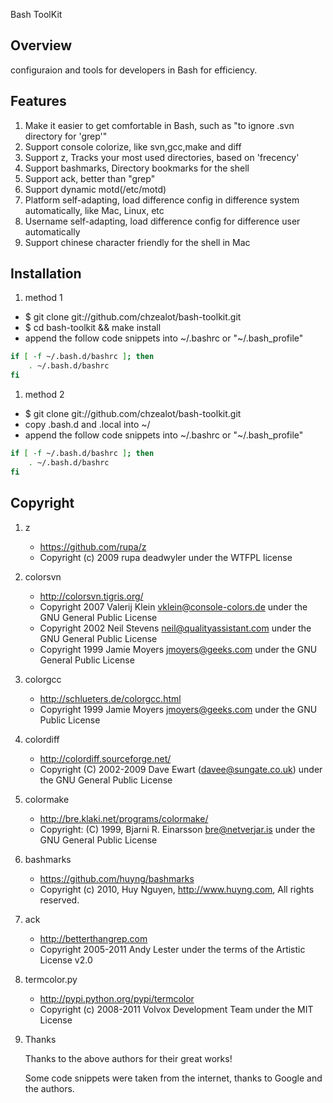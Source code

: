 Bash ToolKit

## Overview

configuraion and tools for developers in Bash for efficiency.

## Features

1. Make it easier to get comfortable in Bash, such as "to ignore .svn directory for 'grep'"
1. Support console colorize, like svn,gcc,make and diff
1. Support z, Tracks your most used directories, based on 'frecency'
1. Support bashmarks, Directory bookmarks for the shell
1. Support ack, better than "grep"
1. Support dynamic motd(/etc/motd)
1. Platform self-adapting, load difference config in difference system automatically, like Mac, Linux, etc
1. Username self-adapting, load difference config for difference user automatically
1. Support chinese character friendly for the shell in Mac

## Installation

1. method 1

* $ git clone git://github.com/chzealot/bash-toolkit.git
* $ cd bash-toolkit && make install
* append the follow code snippets into ~/.bashrc or "~/.bash_profile"

```bash
if [ -f ~/.bash.d/bashrc ]; then
    . ~/.bash.d/bashrc
fi
```

1. method 2

* $ git clone git://github.com/chzealot/bash-toolkit.git
* copy .bash.d and .local into ~/
* append the follow code snippets into ~/.bashrc or "~/.bash_profile"

```bash
if [ -f ~/.bash.d/bashrc ]; then
    . ~/.bash.d/bashrc
fi
```


## Copyright

1. z

    * https://github.com/rupa/z
    * Copyright (c) 2009 rupa deadwyler under the WTFPL license

1. colorsvn

    * http://colorsvn.tigris.org/
    * Copyright 2007 Valerij Klein <vklein@console-colors.de> under the GNU General Public License
    * Copyright 2002 Neil Stevens <neil@qualityassistant.com> under the GNU General Public License
    * Copyright 1999 Jamie Moyers <jmoyers@geeks.com> under the GNU General Public License

1. colorgcc

    * http://schlueters.de/colorgcc.html
    * Copyright 1999 Jamie Moyers <jmoyers@geeks.com> under the GNU Public License

1. colordiff

    * http://colordiff.sourceforge.net/
    * Copyright (C) 2002-2009 Dave Ewart (davee@sungate.co.uk) under the GNU General Public License

1. colormake

    * http://bre.klaki.net/programs/colormake/
    * Copyright: (C) 1999, Bjarni R. Einarsson <bre@netverjar.is> under the GNU General Public License

1. bashmarks

    * https://github.com/huyng/bashmarks
    * Copyright (c) 2010, Huy Nguyen, http://www.huyng.com, All rights reserved.

1. ack

    * http://betterthangrep.com
    * Copyright 2005-2011 Andy Lester under the terms of the Artistic License v2.0

1. termcolor.py

    * http://pypi.python.org/pypi/termcolor
    * Copyright (c) 2008-2011 Volvox Development Team under the MIT License

1. Thanks

   Thanks to the above authors for their great works!
   
   Some code snippets were taken from the internet, thanks to Google and the authors.

